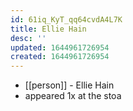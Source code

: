 ```yaml
---
id: 61iq_KyT_qq64cvdA4L7K
title: Ellie Hain
desc: ''
updated: 1644961726954
created: 1644961726954
---
```



- [[person]] - Ellie Hain
- appeared 1x at the stoa
